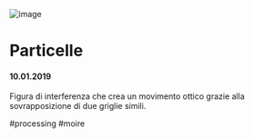 ![image](https://github.com/KeremTurkyilmaz/TypeMismatchSketches/blob/master/Particelle/image/particelle.jpg)

# Particelle

#### 10.01.2019

Figura di interferenza che crea un movimento ottico grazie alla sovrapposizione di due griglie simili.

\#processing \#moire
